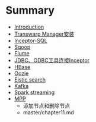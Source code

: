 # Summary

* [Introduction](README.md)
* [Transwarp Manager安装](master/chapter0.md)
* [Inceptor-SQL](master/chapter1.md)
* [Sqoop](master/chapter2.md)
* [Flume](master/chapter3.md)
* [JDBC、ODBC工具连接Inceptor](master/chapter4.md)
* [HBase](master/chapter5.md)
* [Oozie](master/chapter6.md)
* [Eistic search](master/chapter7.md)
* [Kafka](master/chapter8.md)
* [Spark streaming](master/chapter9.md)
* [MPP](master/chapter10/mpp.md)
   * 添加节点和删除节点
   * master/chapter11.md

